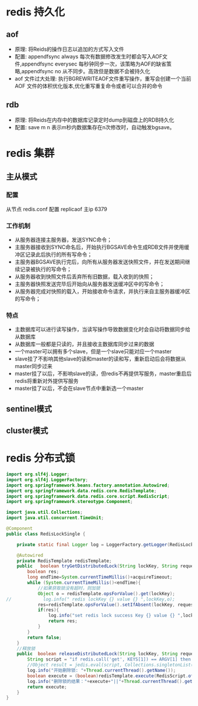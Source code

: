# redis 持久化
## aof
* 原理: 将Reids的操作日志以追加的方式写入文件
* 配置: appendfsync always 每次有数据修改发生时都会写入AOF文件,appendfsync everysec  每秒钟同步一次，该策略为AOF的缺省策略,appendfsync no  从不同步。高效但是数据不会被持久化
* aof 文件过大处理: 执行BGREWRITEAOF文件重写操作，重写会创建一个当前 AOF 文件的体积优化版本,优化重写重复命令或者可以合并的命令
## rdb
* 原理: 将Reids在内存中的数据库记录定时dump到磁盘上的RDB持久化
* 配置: save m n 表示m秒内数据集存在n次修改时，自动触发bgsave。
# redis 集群
## 主从模式
### 配置
从节点 redis.conf 配置
replicaof 主ip 6379
### 工作机制
-  从服务器连接主服务器，发送SYNC命令； 
-  主服务器接收到SYNC命名后，开始执行BGSAVE命令生成RDB文件并使用缓冲区记录此后执行的所有写命令； 
-  主服务器BGSAVE执行完后，向所有从服务器发送快照文件，并在发送期间继续记录被执行的写命令； 
-  从服务器收到快照文件后丢弃所有旧数据，载入收到的快照； 
-  主服务器快照发送完毕后开始向从服务器发送缓冲区中的写命令； 
-  从服务器完成对快照的载入，开始接收命令请求，并执行来自主服务器缓冲区的写命令；
### 特点
* 主数据库可以进行读写操作，当读写操作导致数据变化时会自动将数据同步给从数据库
* 从数据库一般都是只读的，并且接收主数据库同步过来的数据
* 一个master可以拥有多个slave，但是一个slave只能对应一个master
* slave挂了不影响其他slave的读和master的读和写，重新启动后会将数据从master同步过来
* master挂了以后，不影响slave的读，但redis不再提供写服务，master重启后redis将重新对外提供写服务
* master挂了以后，不会在slave节点中重新选一个master

## sentinel模式
## cluster模式


# redis 分布式锁

```Java
import org.slf4j.Logger;
import org.slf4j.LoggerFactory;
import org.springframework.beans.factory.annotation.Autowired;
import org.springframework.data.redis.core.RedisTemplate;
import org.springframework.data.redis.core.script.RedisScript;
import org.springframework.stereotype.Component;

import java.util.Collections;
import java.util.concurrent.TimeUnit;

@Component
public class RedisLockSingle {

    private static final Logger log = LoggerFactory.getLogger(RedisLockSingle.class);

    @Autowired
    private RedisTemplate redisTemplate;
    public   boolean tryGetDistributedLock(String lockKey, String requestId, long expireTime,long acquireTimeout) {
        boolean res;
        long endTime=System.currentTimeMillis()+acquireTimeout;
        while (System.currentTimeMillis()<endTime){
            //如果获取锁没有超时，则加锁
            Object o = redisTemplate.opsForValue().get(lockKey);
//            log.info(" redis lockKey {} value {} ",lockKey,o);
            res=redisTemplate.opsForValue().setIfAbsent(lockKey, requestId, expireTime, TimeUnit.MILLISECONDS);
            if(res){
                log.info("set redis lock success Key {} value {} ",lockKey,o);
                return res;
            }
        }
        return false;
    }
    //释放锁
    public  boolean releaseDistributedLock(String lockKey, String requestId) {
        String script = "if redis.call('get', KEYS[1]) == ARGV[1] then return redis.call('del', KEYS[1]) else return 0 end";
        //Object result = jedis.eval(script, Collections.singletonList(lockKey), Collections.singletonList(requestId));
        log.info("开始删除锁: "+Thread.currentThread().getName());
        boolean execute = (boolean)redisTemplate.execute(RedisScript.of(script, Boolean.class), Collections.singletonList(lockKey), requestId);
        log.info("删除锁的结果："+execute+"||"+Thread.currentThread().getName());
        return execute;
    }
}
```
